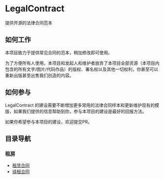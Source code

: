 # LegalContract

提供开源的法律合同范本

## 如何工作

本项目致力于提供常见合同的范本，稍加修改即可使用。

为了方便所有人使用，本项目和发起人和维护者放弃了本项目全部资源（本项目内包含的所有文字/图片/代码作品）的版权、署名权以及其他一切权利，你甚至可以重新出版甚至出售我们创造的内容。

## 如何参与

LegalContract 的建设需要不断增加更多常用的法律合同样本和更新维护现有的模版，如果我们提供的信息帮助到你，参与本项目的建设是最好的回报方法。

如果你希望参与本项目的建设，欢迎提交PR。

## 目录导航

### 租房

* [租赁合同](https://github.com/abestsolution/LegalContract/blob/master/rent/new.md)
* [续租合同](https://github.com/abestsolution/LegalContract/blob/master/rent/renewal.md)